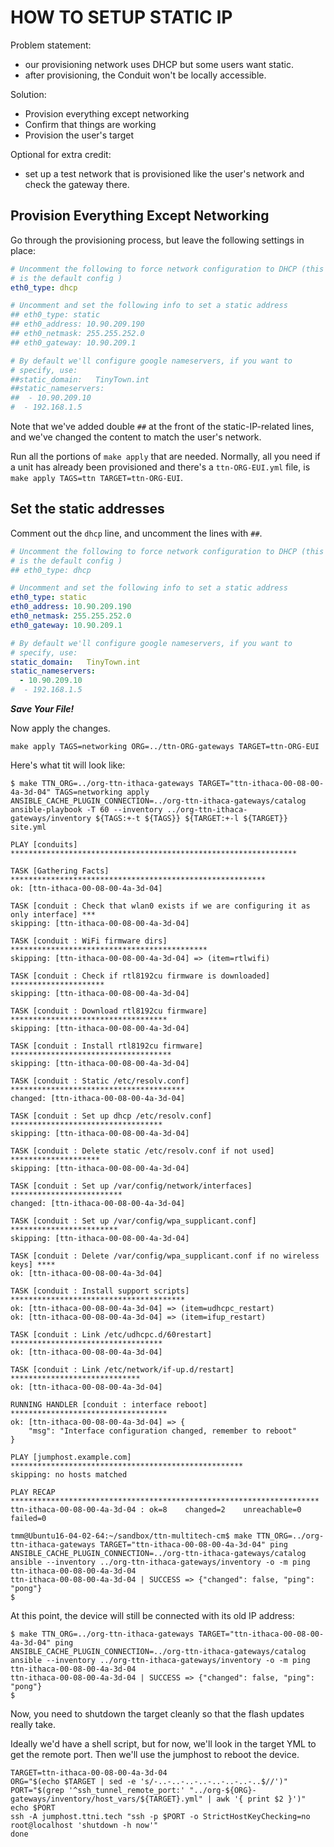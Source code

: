 # HOW TO SETUP STATIC IP

Problem statement: 

- our provisioning network uses DHCP but some users want static.
- after provisioning, the Conduit won't be locally accessible.

Solution:

- Provision everything except networking
- Confirm that things are working
- Provision the user's target

Optional for extra credit:

- set up a test network that is provisioned like the user's network and check the gateway there.

## Provision Everything Except Networking

Go through the provisioning process, but leave the following settings in place:

```yaml
# Uncomment the following to force network configuration to DHCP (this
# is the default config )
eth0_type: dhcp

# Uncomment and set the following info to set a static address
## eth0_type: static
## eth0_address: 10.90.209.190
## eth0_netmask: 255.255.252.0
## eth0_gateway: 10.90.209.1

# By default we'll configure google nameservers, if you want to
# specify, use:
##static_domain:   TinyTown.int
##static_nameservers:
##  - 10.90.209.10
#  - 192.168.1.5
```

Note that we've added double `##` at the front of the static-IP-related lines, and we've changed the content to match the user's network.

Run all the portions of `make apply` that are needed. Normally, all you need if a unit has already been provisioned and there's a `ttn-ORG-EUI.yml` file, is `make apply TAGS=ttn TARGET=ttn-ORG-EUI`.

## Set the static addresses

Comment out the `dhcp` line, and uncomment the lines with `##`.

```yaml
# Uncomment the following to force network configuration to DHCP (this
# is the default config )
## eth0_type: dhcp

# Uncomment and set the following info to set a static address
eth0_type: static
eth0_address: 10.90.209.190
eth0_netmask: 255.255.252.0
eth0_gateway: 10.90.209.1

# By default we'll configure google nameservers, if you want to
# specify, use:
static_domain:   TinyTown.int
static_nameservers:
  - 10.90.209.10
#  - 192.168.1.5
```

_**Save Your File!**_

Now apply the changes.

```shell
make apply TAGS=networking ORG=../ttn-ORG-gateways TARGET=ttn-ORG-EUI
```

Here's what tit will look like:

```console
$ make TTN_ORG=../org-ttn-ithaca-gateways TARGET="ttn-ithaca-00-08-00-4a-3d-04" TAGS=networking apply
ANSIBLE_CACHE_PLUGIN_CONNECTION=../org-ttn-ithaca-gateways/catalog ansible-playbook -T 60 --inventory ../org-ttn-ithaca-gateways/inventory ${TAGS:+-t ${TAGS}} ${TARGET:+-l ${TARGET}}  site.yml

PLAY [conduits] ****************************************************************

TASK [Gathering Facts] *********************************************************
ok: [ttn-ithaca-00-08-00-4a-3d-04]

TASK [conduit : Check that wlan0 exists if we are configuring it as only interface] ***
skipping: [ttn-ithaca-00-08-00-4a-3d-04]

TASK [conduit : WiFi firmware dirs] ********************************************
skipping: [ttn-ithaca-00-08-00-4a-3d-04] => (item=rtlwifi) 

TASK [conduit : Check if rtl8192cu firmware is downloaded] *********************
skipping: [ttn-ithaca-00-08-00-4a-3d-04]

TASK [conduit : Download rtl8192cu firmware] ***********************************
skipping: [ttn-ithaca-00-08-00-4a-3d-04]

TASK [conduit : Install rtl8192cu firmware] ************************************
skipping: [ttn-ithaca-00-08-00-4a-3d-04]

TASK [conduit : Static /etc/resolv.conf] ***************************************
changed: [ttn-ithaca-00-08-00-4a-3d-04]

TASK [conduit : Set up dhcp /etc/resolv.conf] **********************************
skipping: [ttn-ithaca-00-08-00-4a-3d-04]

TASK [conduit : Delete static /etc/resolv.conf if not used] ********************
skipping: [ttn-ithaca-00-08-00-4a-3d-04]

TASK [conduit : Set up /var/config/network/interfaces] *************************
changed: [ttn-ithaca-00-08-00-4a-3d-04]

TASK [conduit : Set up /var/config/wpa_supplicant.conf] ************************
skipping: [ttn-ithaca-00-08-00-4a-3d-04]

TASK [conduit : Delete /var/config/wpa_supplicant.conf if no wireless keys] ****
ok: [ttn-ithaca-00-08-00-4a-3d-04]

TASK [conduit : Install support scripts] ***************************************
ok: [ttn-ithaca-00-08-00-4a-3d-04] => (item=udhcpc_restart)
ok: [ttn-ithaca-00-08-00-4a-3d-04] => (item=ifup_restart)

TASK [conduit : Link /etc/udhcpc.d/60restart] **********************************
ok: [ttn-ithaca-00-08-00-4a-3d-04]

TASK [conduit : Link /etc/network/if-up.d/restart] *****************************
ok: [ttn-ithaca-00-08-00-4a-3d-04]

RUNNING HANDLER [conduit : interface reboot] ***********************************
ok: [ttn-ithaca-00-08-00-4a-3d-04] => {
    "msg": "Interface configuration changed, remember to reboot"
}

PLAY [jumphost.example.com] ****************************************************
skipping: no hosts matched

PLAY RECAP *********************************************************************
ttn-ithaca-00-08-00-4a-3d-04 : ok=8    changed=2    unreachable=0    failed=0   

tmm@Ubuntu16-04-02-64:~/sandbox/ttn-multitech-cm$ make TTN_ORG=../org-ttn-ithaca-gateways TARGET="ttn-ithaca-00-08-00-4a-3d-04" ping
ANSIBLE_CACHE_PLUGIN_CONNECTION=../org-ttn-ithaca-gateways/catalog ansible --inventory ../org-ttn-ithaca-gateways/inventory -o -m ping  ttn-ithaca-00-08-00-4a-3d-04
ttn-ithaca-00-08-00-4a-3d-04 | SUCCESS => {"changed": false, "ping": "pong"}
$
```

At this point, the device will still be connected with its old IP address:

```console
$ make TTN_ORG=../org-ttn-ithaca-gateways TARGET="ttn-ithaca-00-08-00-4a-3d-04" ping
ANSIBLE_CACHE_PLUGIN_CONNECTION=../org-ttn-ithaca-gateways/catalog ansible --inventory ../org-ttn-ithaca-gateways/inventory -o -m ping  ttn-ithaca-00-08-00-4a-3d-04
ttn-ithaca-00-08-00-4a-3d-04 | SUCCESS => {"changed": false, "ping": "pong"}
$ 
```

Now, you need to shutdown the target cleanly so that the flash updates really take.

Ideally we'd have a shell script, but for now, we'll look in the target YML to get the remote port. Then we'll use the jumphost to reboot the device.

```shell
TARGET=ttn-ithaca-00-08-00-4a-3d-04
ORG="$(echo $TARGET | sed -e 's/-..-..-..-..-..-..-..-..$//')"
PORT="$(grep '^ssh_tunnel_remote_port:' "../org-${ORG}-gateways/inventory/host_vars/${TARGET}.yml" | awk '{ print $2 }')"
echo $PORT
ssh -A jumphost.ttni.tech "ssh -p $PORT -o StrictHostKeyChecking=no root@localhost 'shutdown -h now'"
done
```
